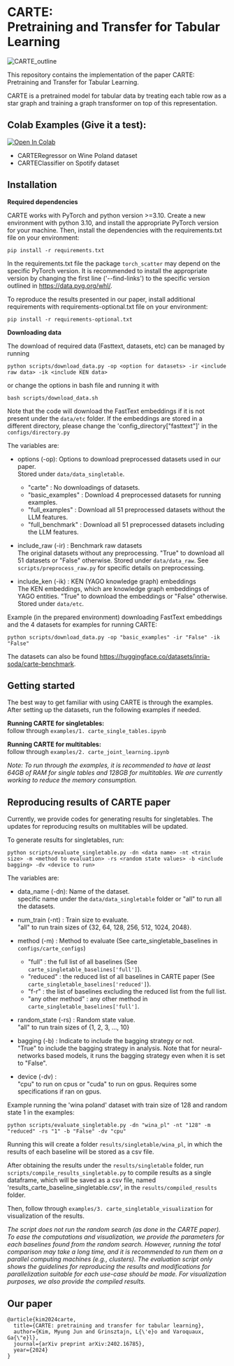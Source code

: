 # CARTE: <br />Pretraining and Transfer for Tabular Learning

![CARTE_outline](carte_ai/data/etc/outline_carte.jpg)

This repository contains the implementation of the paper CARTE: Pretraining and Transfer for Tabular Learning.

CARTE is a pretrained model for tabular data by treating each table row as a star graph and training a graph transformer on top of this representation.

## Colab Examples (Give it a test):
[![Open In Colab](https://colab.research.google.com/assets/colab-badge.svg)](https://colab.research.google.com/drive/1PeltEmNLehQ26VQtFJhl7OxnzCS8rPMT?usp=sharing)
* CARTERegressor on Wine Poland dataset
* CARTEClassifier on Spotify dataset
  


## Installation

**Required dependencies**

CARTE works with PyTorch and python version >=3.10. Create a new environment with python 3.10, and install the appropriate PyTorch version for your machine. Then, install the dependencies with the requirements.txt file on your environment:

```
pip install -r requirements.txt
```

In the requirements.txt file the package `torch_scatter` may depend on the specific PyTorch version. It is recommended to install the appropriate version by changing the first line ('--find-links') to the specific version outlined in https://data.pyg.org/whl/.

To reproduce the results presented in our paper, install additional requirements with requirements-optional.txt file on your environment:

```
pip install -r requirements-optional.txt
```

**Downloading data**

The download of required data (Fasttext, datasets, etc) can be managed by running

```
python scripts/download_data.py -op <option for datasets> -ir <include raw data> -ik <include KEN data>
```

or change the options in bash file and running it with

```
bash scripts/download_data.sh
```

Note that the code will download the FastText embeddings if it is not present under the `data/etc` folder. If the embeddings are stored in a different directory, please change the 'config_directory["fasttext"]' in the `configs/directory.py`

The variables are:

- options (-op): Options to download preprocessed datasets used in our paper.<br/>
  Stored under `data/data_singletable`.

  - "carte" : No downloadings of datasets.
  - "basic_examples" : Download 4 preprocessed datasets for running examples.
  - "full_examples" : Download all 51 preprocessed datasets without the LLM features.
  - "full_benchmark" : Download all 51 preprocessed datasets including the LLM features.

- include_raw (-ir) : Benchmark raw datasets <br/>
  The original datasets without any preprocessing. "True" to download all 51 datasets or "False" otherwise. Stored under `data/data_raw`. See `scripts/preprocess_raw.py` for specific details on preprocessing.

- include_ken (-ik) : KEN (YAGO knowledge graph) embeddings <br/>
  The KEN embeddings, which are knowledge graph embeddings of YAGO entities. "True" to download the embeddings or "False" otherwise. Stored under `data/etc`.

Example (in the prepared environment) downloading FastText embeddings and the 4 datasets for examples for running CARTE:

```
python scripts/download_data.py -op "basic_examples" -ir "False" -ik "False"
```

The datasets can also be found https://huggingface.co/datasets/inria-soda/carte-benchmark.

## Getting started

The best way to get familiar with using CARTE is through the examples. After setting up the datasets, run the following examples if needed.

**Running CARTE for singletables:** <br/>follow through `examples/1. carte_single_tables.ipynb`

**Running CARTE for multitables:** <br/>follow through `examples/2. carte_joint_learning.ipynb`

<em>Note: To run through the examples, it is recommended to have at least 64GB of RAM for single tables and 128GB for multitables. We are currently working to reduce the memory consumption.</em>

## Reproducing results of CARTE paper

Currently, we provide codes for generating results for singletables. The updates for reproducing results on multitables will be updated.

To generate results for singletables, run: 

```
python scripts/evaluate_singletable.py -dn <data name> -nt <train size> -m <method to evaluation> -rs <random state values> -b <include bagging> -dv <device to run>
```

The variables are:

- data_name (-dn): Name of the dataset.<br/>
  specific name under the `data/data_singletable` folder or "all" to run all the datasets. 

- num_train (-nt) : Train size to evaluate. <br/>
  "all" to run train sizes of {32, 64, 128, 256, 512, 1024, 2048}.

- method (-m) : Method to evaluate (See carte_singletable_baselines in `configs/carte_configs`)<br/>
  - "full" : the full list of all baselines (See `carte_singletable_baselines['full']`).
  - "reduced" : the reduced list of all baselines in CARTE paper (See `carte_singletable_baselines['reduced']`).
  - "f-r" : the list of baselines excluding the reduced list from the full list.
  - "any other method" : any other method in `carte_singletable_baselines['full']`.

- random_state (-rs) : Random state value. <br/>
  "all" to run train sizes of {1, 2, 3, ..., 10}

- bagging (-b) : Indicate to include the bagging strategy or not. <br/>
  "True" to include the bagging strategy in analysis. Note that for neural-networks based models, it runs the bagging strategy even when it is set to "False".

- device (-dv) :  <br/>
  "cpu" to run on cpus or "cuda" to run on gpus. Requires some specifications if ran on gpus.

Example running the 'wina poland' dataset with train size of 128 and random state 1 in the examples:
```
python scripts/evaluate_singletable.py -dn "wina_pl" -nt "128" -m "reduced" -rs "1" -b "False" -dv "cpu"
```
Running this will create a folder `results/singletable/wina_pl`, in which the results of each baseline will be stored as a csv file.

After obtaining the results under the `results/singletable` folder, run `scripts/compile_results_singletable.py` to compile results as a single dataframe, which will be saved as a csv file, named 'results_carte_baseline_singletable.csv', in the `results/compiled_results` folder. 

Then, follow through `examples/3. carte_singletable_visualization` for visualization of the results.

<em>The script does not run the random search (as done in the CARTE paper). To ease the computations and visualization, we provide the parameters for each baselines found from the random search. However, running the total comparison may take a long time, and it is recommended to run them on a parallel computing machines (e.g., clusters). The evaluation script only shows the guidelines for reproducing the results and modifications for parallelization suitable for each use-case should be made. For visualization purposes, we also provide the compiled results. </em>

## Our paper

```
@article{kim2024carte,
  title={CARTE: pretraining and transfer for tabular learning},
  author={Kim, Myung Jun and Grinsztajn, L{\'e}o and Varoquaux, Ga{\"e}l},
  journal={arXiv preprint arXiv:2402.16785},
  year={2024}
}
```
